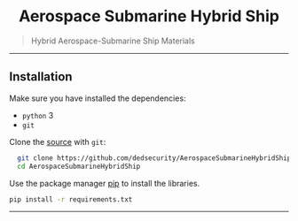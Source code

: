 <h1 align="center">Aerospace Submarine Hybrid Ship</h1>

>Hybrid Aerospace-Submarine Ship Materials
---

## Installation

Make sure you have installed the dependencies:

  * `python` 3
  * `git`

Clone the [source] with `git`:
 ```sh
   git clone https://github.com/dedsecurity/AerospaceSubmarineHybridShip
   cd AerospaceSubmarineHybridShip
   ```
   
 [source]: https://github.com/dedsecurity/AerospaceSubmarineHybridShip
 
Use the package manager [pip](https://pip.pypa.io/en/stable/) to install the libraries.

```bash
pip install -r requirements.txt
```
---
